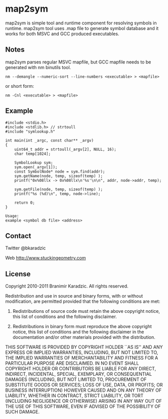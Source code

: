 map2sym
=======

map2sym is simple tool and runtime component for resolving symbols in runtime. 
map2sym tool uses .map file to generate symbol database and it works for both 
MSVC and GCC produced executables.

Notes
-----

map2sym parses regular MSVC mapfile, but GCC mapfile needs to be generated with 
nm binutils tool.

	nm --demangle --numeric-sort --line-numbers <executable> > <mapfile>

or short form:

	nm -Cnl <executable> > <mapfile>

Example
-------

	#include <stdio.h>
	#include <stdlib.h> // strtoull
	#include "symlookup.h"
	
	int main(int _argc, const char** _argv)
	{
		uint64_t addr = strtoull(_argv[2], NULL, 16);
		char temp[1024];

		SymbolLookup sym;
		sym.open(_argv[1]);
		const SymbolNode* node = sym.find(addr);
		sym.getName(node, temp, sizeof(temp) );
		printf("0x%08llx -> 0x%08llx\n'%s'\n\n", addr, node->addr, temp);

		sym.getFile(node, temp, sizeof(temp) );
		printf("%s (%d)\n", temp, node->line);

		return 0;
	}

	Usage:
	example <symbol db file> <address>

Contact
-------

Twitter @bkaradzic

Web http://www.stuckingeometry.com

License
-------

Copyright 2010-2011 Branimir Karadzic. All rights reserved.

Redistribution and use in source and binary forms, with or without modification,
are permitted provided that the following conditions are met:

   1. Redistributions of source code must retain the above copyright notice, this
      list of conditions and the following disclaimer.

   2. Redistributions in binary form must reproduce the above copyright notice,
      this list of conditions and the following disclaimer in the documentation
      and/or other materials provided with the distribution.

THIS SOFTWARE IS PROVIDED BY COPYRIGHT HOLDER ``AS IS'' AND ANY EXPRESS OR
IMPLIED WARRANTIES, INCLUDING, BUT NOT LIMITED TO, THE IMPLIED WARRANTIES OF
MERCHANTABILITY AND FITNESS FOR A PARTICULAR PURPOSE ARE DISCLAIMED. IN NO EVENT
SHALL COPYRIGHT HOLDER OR CONTRIBUTORS BE LIABLE FOR ANY DIRECT, INDIRECT,
INCIDENTAL, SPECIAL, EXEMPLARY, OR CONSEQUENTIAL DAMAGES (INCLUDING, BUT NOT
LIMITED TO, PROCUREMENT OF SUBSTITUTE GOODS OR SERVICES; LOSS OF USE, DATA, OR
PROFITS; OR BUSINESS INTERRUPTION) HOWEVER CAUSED AND ON ANY THEORY OF LIABILITY,
WHETHER IN CONTRACT, STRICT LIABILITY, OR TORT (INCLUDING NEGLIGENCE
OR OTHERWISE) ARISING IN ANY WAY OUT OF THE USE OF THIS SOFTWARE, EVEN IF ADVISED OF
THE POSSIBILITY OF SUCH DAMAGE.

